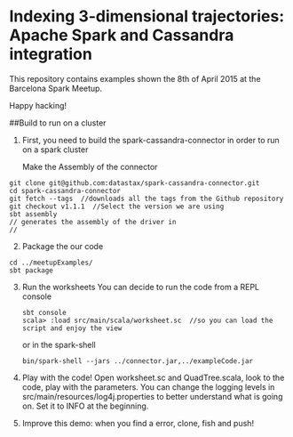 # Indexing 3-dimensional trajectories: Apache Spark and Cassandra integration
This repository contains examples shown  the 8th of April 2015 at the Barcelona Spark Meetup. 

Happy hacking!

##Build to run on a cluster
1. First, you need to build the spark-cassandra-connector in order to run on a spark cluster

   Make the Assembly of the connector
```
git clone git@github.com:datastax/spark-cassandra-connector.git
cd spark-cassandra-connector
git fetch --tags  //downloads all the tags from the Github repository
git checkout v1.1.1  //Select the version we are using
sbt assembly   
// generates the assembly of the driver in
//
```
2. Package the our code
```
cd ../meetupExamples/
sbt package
```
3. Run the worksheets
   You can decide to run the code from a REPL console
   ```
   sbt console
   scala> :load src/main/scala/worksheet.sc  //so you can load the script and enjoy the view
   ``` 
   or in the spark-shell
   ```
   bin/spark-shell --jars ../connector.jar,../exampleCode.jar

   ```
4. Play with the code!
   Open worksheet.sc and QuadTree.scala, look to the code, play with the parameters. You can change the logging levels
   in    src/main/resources/log4j.properties to better understand what is going on. Set it to INFO at the beginning. 
   
5. Improve this demo: when you find a error, clone, fish and push!
  

